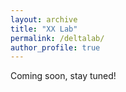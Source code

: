 ```yaml
---
layout: archive
title: "XX Lab"
permalink: /deltalab/
author_profile: true
---
```


Coming soon, stay tuned!
